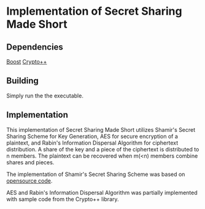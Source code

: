 # Implementation of Secret Sharing Made Short

## Dependencies

[Boost](https://www.boost.org/)
[Crypto++](https://www.cryptopp.com/)

## Building

Simply run the the executable.


## Implementation

This implementation of Secret Sharing Made Short utilizes Shamir's Secret Sharing Scheme for Key Generation, AES for secure encryption of a plaintext, and Rabin's  Information Dispersal Algorithm for ciphertext distribution. A share of the key and a piece of the ciphertext is distributed to n members. The plaintext can be recovered when m(<n) members combine shares and pieces.

The implementation of Shamir's Secret Sharing Scheme was based on [opensource code](https://en.wikipedia.org/wiki/Shamir%27s_Secret_Sharing).


AES and Rabin's Information Dispersal Algorithm was partially implemented with sample code from the Crypto++ library.